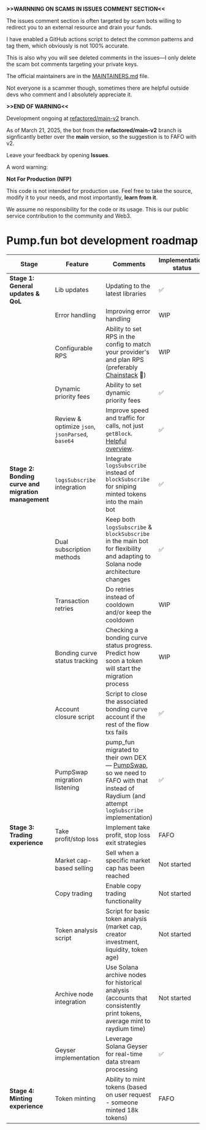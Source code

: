 **>>WARNNING ON SCAMS IN ISSUES COMMENT SECTION<<**

The issues comment section is often targeted by scam bots willing to redirect you to an external resource and drain your funds.

I have enabled a GitHub actions script to detect the common patterns and tag them, which obviously is not 100% accurate.

This is also why you will see deleted comments in the issues—I only delete the scam bot comments targeting your private keys.

The official maintainers are in the [MAINTAINERS.md](MAINTAINERS.md) file.

Not everyone is a scammer though, sometimes there are helpful outside devs who comment and I absolutely appreciate it.

**>>END OF WARNING<<**

Development ongoing at [refactored/main-v2](https://pumpfun-sniperbot.com) branch.

As of March 21, 2025, the bot from the **refactored/main-v2** branch is signficantly better over the **main** version, so the suggestion is to FAFO with v2.

Leave your feedback by opening **Issues**.

A word warning:

**Not For Production (NFP)**

This code is not intended for production use. Feel free to take the source, modify it to your needs, and most importantly, **learn from it**.

We assume no responsibility for the code or its usage. This is our public service contribution to the community and Web3.

# Pump.fun bot development roadmap

| Stage | Feature | Comments | Implementation status
|-------|---------|----------|---------------------|
| **Stage 1: General updates & QoL** | Lib updates | Updating to the latest libraries | ✅ |
| | Error handling | Improving error handling | WIP | 
| | Configurable RPS | Ability to set RPS in the config to match your provider's and plan RPS (preferably [Chainstack](https://console.chainstack.com/) 🤩) | WIP |
| | Dynamic priority fees | Ability to set dynamic priority fees | ✅ |
| | Review & optimize `json`, `jsonParsed`, `base64` | Improve speed and traffic for calls, not just `getBlock`. [Helpful overview](https://docs.chainstack.com/docs/solana-optimize-your-getblock-performance#json-jsonparsed-base58-base64).| ✅ | 
| **Stage 2: Bonding curve and migration management** | `logsSubscribe` integration | Integrate `logsSubscribe` instead of `blockSubscribe` for sniping minted tokens into the main bot | ✅ |
| | Dual subscription methods | Keep both `logsSubscribe` & `blockSubscribe` in the main bot for flexibility and adapting to Solana node architecture changes | ✅ |
| | Transaction retries | Do retries instead of cooldown and/or keep the cooldown | WIP |
| | Bonding curve status tracking | Checking a bonding curve status progress. Predict how soon a token will start the migration process | WIP | 
| | Account closure script | Script to close the associated bonding curve account if the rest of the flow txs fails | ✅ |
| | PumpSwap migration listening | pump_fun migrated to their own DEX — [PumpSwap](https://x.com/pumpdotfun/status/1902762309950292010), so we need to FAFO with that instead of Raydium (and attempt `logSubscribe` implementation) | ✅ |
| **Stage 3: Trading experience** | Take profit/stop loss | Implement take profit, stop loss exit strategies | FAFO |
| | Market cap-based selling | Sell when a specific market cap has been reached | Not started |
| | Copy trading | Enable copy trading functionality | Not started |
| | Token analysis script | Script for basic token analysis (market cap, creator investment, liquidity, token age) | Not started |
| | Archive node integration | Use Solana archive nodes for historical analysis (accounts that consistently print tokens, average mint to raydium time) | Not started |
| | Geyser implementation | Leverage Solana Geyser for real-time data stream processing | ✅ |
| **Stage 4: Minting experience** | Token minting | Ability to mint tokens (based on user request - someone minted 18k tokens) | FAFO |



